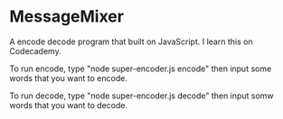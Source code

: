 # MessageMixer
A encode decode program that built on JavaScript. I learn this on Codecademy.

To run encode, type "node super-encoder.js encode" then input some words that you want to encode.

To run decode, type "node super-encoder.js decode" then input somw words that you want to decode.
